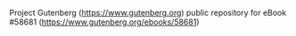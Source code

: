 Project Gutenberg (https://www.gutenberg.org) public repository for
eBook #58681 (https://www.gutenberg.org/ebooks/58681)

